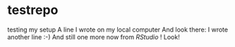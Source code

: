 # testrepo
testing my setup
A line I wrote on my local computer
And look there: I wrote another line :-)
And still one more now from *RStudio* ! Look!

